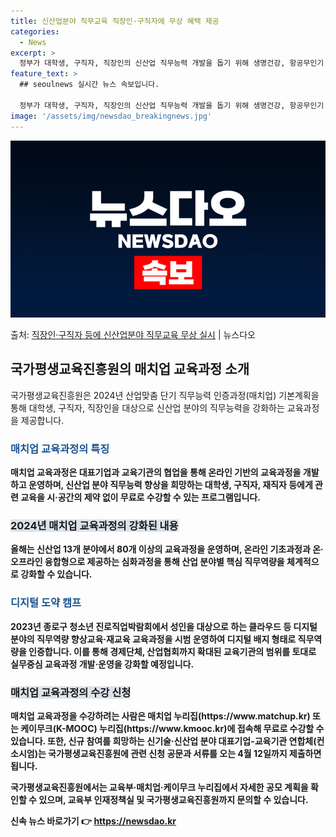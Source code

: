 ```yaml
---
title: 신산업분야 직무교육 직장인·구직자에 무상 혜택 제공
categories:
  - News
excerpt: >
  정부가 대학생, 구직자, 직장인의 신산업 직무능력 개발을 돕기 위해 생명건강, 항공무인기 등 신산업 분야 매…
feature_text: >
  ## seoulnews 실시간 뉴스 속보입니다.

  정부가 대학생, 구직자, 직장인의 신산업 직무능력 개발을 돕기 위해 생명건강, 항공무인기 등 신산업 분야 매…
image: '/assets/img/newsdao_breakingnews.jpg'
---
```


![뉴스다오 속보](/assets/img/newsdao_breakingnews.jpg)

<p>출처: <a href="https://newsdao.kr/3259" rel="dofollow">직장인·구직자 등에 신산업분야 직무교육 무상 실시</a> | 뉴스다오</p>

<h2 data-ke-size="size26">국가평생교육진흥원의 매치업 교육과정 소개</h2>
국가평생교육진흥원은 2024년 산업맞춤 단기 직무능력 인증과정(매치업) 기본계획을 통해 대학생, 구직자, 직장인을 대상으로 신산업 분야의 직무능력을 강화하는 교육과정을 제공합니다.

<h3><b><span style="color: #1a5490;">매치업 교육과정의 특징</span><b></h3>
매치업 교육과정은 대표기업과 교육기관의 협업을 통해 온라인 기반의 교육과정을 개발하고 운영하며, 신산업 분야 직무능력 향상을 희망하는 대학생, 구직자, 재직자 등에게 관련 교육을 시·공간의 제약 없이 무료로 수강할 수 있는 프로그램입니다.

<h3><b><span style="background-color: #21538527;">2024년 매치업 교육과정의 강화된 내용</span></b></h3>
올해는 신산업 13개 분야에서 80개 이상의 교육과정을 운영하며, 온라인 기초과정과 온·오프라인 융합형으로 제공하는 심화과정을 통해 산업 분야별 핵심 직무역량을 체계적으로 강화할 수 있습니다.

<h3><b><span style="color: #1a5490;">디지털 도약 캠프</span></b></h3>
2023년 종로구 청소년 진로직업박람회에서 성인을 대상으로 하는 클라우드 등 디지털 분야의 직무역량 향상교육·재교육 교육과정을 시범 운영하여 디지털 배지 형태로 직무역량을 인증합니다. 이를 통해 경제단체, 산업협회까지 확대된 교육기관의 범위를 토대로 실무중심 교육과정 개발·운영을 강화할 예정입니다.

<h3><b><span style="background-color: #21538527;">매치업 교육과정의 수강 신청</span></b></h3>
매치업 교육과정을 수강하려는 사람은 매치업 누리집(https://www.matchup.kr) 또는 케이무크(K-MOOC) 누리집(https://www.kmooc.kr)에 접속해 무료로 수강할 수 있습니다. 또한, 신규 참여를 희망하는 신기술·신산업 분야 대표기업-교육기관 연합체(컨소시엄)는 국가평생교육진흥원에 관련 신청 공문과 서류를 오는 4월 12일까지 제출하면 됩니다.

국가평생교육진흥원에서는 교육부·매치업·케이무크 누리집에서 자세한 공모 계획을 확인할 수 있으며, 교육부 인재정책실 및 국가평생교육진흥원까지 문의할 수 있습니다. 

신속 뉴스 바로가기 👉 <a href="https://newsdao.kr" rel="dofollow">https://newsdao.kr</a>


